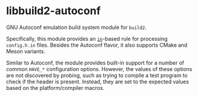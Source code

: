 # libbuild2-autoconf

GNU Autoconf emulation build system module for `build2`.

Specifically, this module provides an [`in`][module-in]-based rule for
processing `config.h.in` files. Besides the Autoconf flavor, it also supports
CMake and Meson variants.

Similar to Autoconf, the module provides built-in support for a number of
common `HAVE_*` configuration options. However, the values of these options
are not discovered by probing, such as trying to compile a test program to
check if the header is present. Instead, they are set to the expected values
based on the platform/compiler macros.

[module-in]: https://build2.org/build2/doc/build2-build-system-manual.xhtml#module-in
